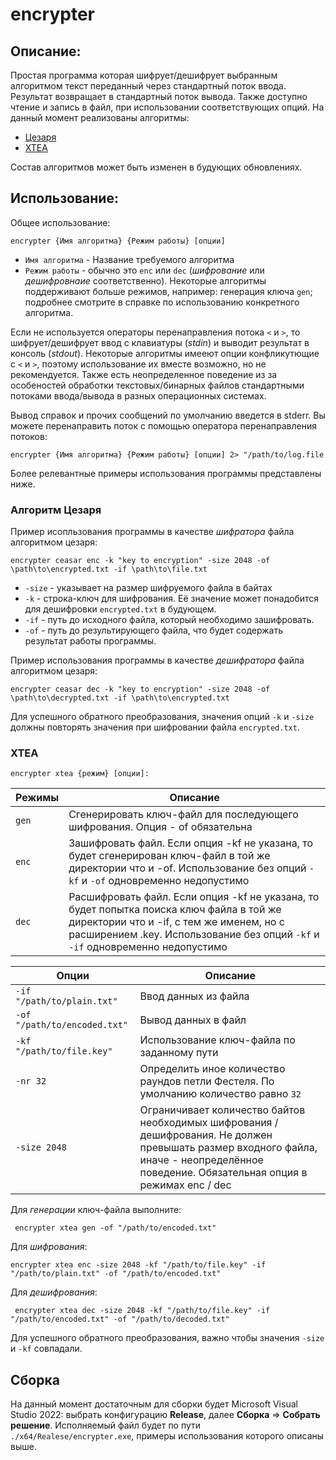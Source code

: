 # encrypter
## Описание:
Простая программа которая шифрует/дешифрует выбранным алгоритмом текст переданный через стандартный поток ввода. Результат возвращает в стандартный поток вывода. Также доступно чтение и запись в файл, при использовании соответствующих опций. На данный момент реализованы алгоритмы:

- [Цезаря](#Алгоритм-Цезаря)
- [XTEA](#XTEA)

Состав алгоритмов может быть изменен в будующих обновлениях.
## Использование:
Общее использование:
```
encrypter {Имя алгоритма} {Режим работы} [опции]
```
- `Имя алгоритма` - Название требуемого алгоритма
- `Режим работы` - обычно это `enc` или `dec` (_шифрование_ или _дешифровнаие_ соответственно). Некоторые алгоритмы поддерживают больше режимов, например: генерация ключа `gen`; подробнее смотрите в справке по использованию конкретного алгоритма.

Если не используется операторы перенаправления потока `<` и `>`, то шифрует/дешифрует ввод с клавиатуры (_stdin_) и выводит результат в консоль (_stdout_). Некоторые алгоритмы имееют опции конфликутющие с `<` и `>`, поэтому использование их вместе возможно, но не рекомендуется. Также есть неопределенное поведение из за особеностей обработки текстовых/бинарных файлов стандартными потоками ввода/вывода в разных операционных системах. 

Вывод справок и прочих сообщений по умолчанию введется в stderr. Вы можете перенаправить поток с помощью оператора перенаправления потоков:
```
encrypter {Имя алгоритма} {Режим работы} [опции] 2> "/path/to/log.file
```
Более релевантные примеры использования программы представлены ниже.

### Алгоритм Цезаря

Пример исопльзования программы в качестве _шифратора_ файла алгоритмом цезаря:
```
encrypter ceasar enc -k "key to encryption" -size 2048 -of \path\to\encrypted.txt -if \path\to\file.txt
```
- `-size` - указывает на размер шифруемого файла в байтах
- `-k` - строка-ключ для шифрования. Её значение может понадобится для дешифровки `encrypted.txt` в будующем.
- `-if` - путь до исходного файла, который необходимо зашифровать.
- `-of` - путь до результирующего файла, что будет содержать результат работы программы.

Пример использования программы в качестве _дешифратора_ файла алгоритмом цезаря:
```
encrypter ceasar dec -k "key to encryption" -size 2048 -of \path\to\decrypted.txt -if \path\to\encrypted.txt
```
Для успешного обратного преобразования, значения опций `-k` и `-size` должны повторять значения при шифровании файла `encrypted.txt`.

### XTEA

```
encrypter xtea {режим} [опции]: 
```
| Режимы | Описание |
|---|---|
| `gen` |  Сгенерировать ключ-файл для последующего шифрования. Опция - of обязательна
| `enc` | Зашифровать файл. Если опция -kf не указана, то будет сгенерирован  ключ-файл в той же директории что и -of. Использование без опций `-kf` и `-of` одновременно недопустимо |
| `dec` | Расшифровать файл. Если опция -kf не указана, то будет попытка поиска ключ файла в той же директории что и -if, с тем же именем, но с расширением .key. Использование без опций `-kf` и `-if` одновременно недопустимо |

| Опции|Описание|
|---|---|
| `-if "/path/to/plain.txt"` | Ввод данных из файла |
| `-of "/path/to/encoded.txt"` | Вывод данных в файл
| `-kf "/path/to/file.key"`    | Использование ключ-файла по заданному пути |
| `-nr 32` | Определить иное количество раундов петли Фестеля. По умолчанию количество равно `32` |
| `-size 2048`| Ограничивает количество байтов необходимых шифрования / дешифрования. Не должен превышать размер входного файла, иначе - неопределённое поведение. Обязательная опция в режимах enc / dec|

Для _генерации_ ключ-файла выполните:
```
 encrypter xtea gen -of "/path/to/encoded.txt"
```
Для _шифрования_:
```
encrypter xtea enc -size 2048 -kf "/path/to/file.key" -if "/path/to/plain.txt" -of "/path/to/encoded.txt"
```
Для _дешифрования_:
```
 encrypter xtea dec -size 2048 -kf "/path/to/file.key" -if "/path/to/encoded.txt" -of "/path/to/decoded.txt"
```
Для успешного обратного преобразования, важно чтобы значения `-size` и `-kf` совпадали. 

## Сборка
На данный момент достаточным для сборки будет Microsoft Visual Studio 2022: выбрать конфигурацию **Release**, далее **Сборка** =>  **Собрать решение**. Исполняемый файл будет по пути `./x64/Realese/encrypter.exe`, примеры использования которого описаны выше.